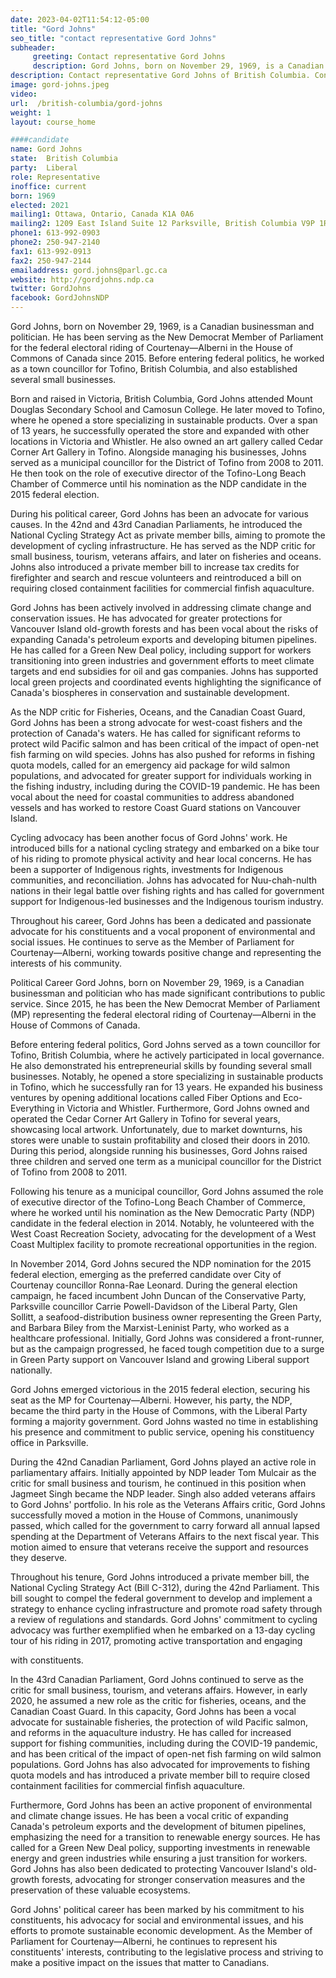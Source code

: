 ```yaml
---
date: 2023-04-02T11:54:12-05:00
title: "Gord Johns"
seo_title: "contact representative Gord Johns"
subheader:
     greeting: Contact representative Gord Johns
     description: Gord Johns, born on November 29, 1969, is a Canadian businessman and politician. He has been serving as the New Democrat Member of Parliament for the federal electoral riding of Courtenay—Alberni in the House of Commons of Canada since 2015. Before entering federal politics, he worked as a town councillor for Tofino, British Columbia, and also established several small businesses.
description: Contact representative Gord Johns of British Columbia. Contact information for Gord Johns includes email address, phone number, and mailing address.
image: gord-johns.jpeg
video:
url:  /british-columbia/gord-johns
weight: 1
layout: course_home

####candidate
name: Gord Johns
state:	British Columbia
party:	Liberal
role: Representative
inoffice: current
born: 1969
elected: 2021
mailing1: Ottawa, Ontario, Canada K1A 0A6
mailing2: 1209 East Island Suite 12 Parksville, British Columbia V9P 1R5
phone1: 613-992-0903
phone2: 250-947-2140
fax1: 613-992-0913
fax2: 250-947-2144
emailaddress: gord.johns@parl.gc.ca
website: http://gordjohns.ndp.ca
twitter: GordJohns
facebook: GordJohnsNDP
---
```


Gord Johns, born on November 29, 1969, is a Canadian businessman and politician. He has been serving as the New Democrat Member of Parliament for the federal electoral riding of Courtenay—Alberni in the House of Commons of Canada since 2015. Before entering federal politics, he worked as a town councillor for Tofino, British Columbia, and also established several small businesses.

Born and raised in Victoria, British Columbia, Gord Johns attended Mount Douglas Secondary School and Camosun College. He later moved to Tofino, where he opened a store specializing in sustainable products. Over a span of 13 years, he successfully operated the store and expanded with other locations in Victoria and Whistler. He also owned an art gallery called Cedar Corner Art Gallery in Tofino. Alongside managing his businesses, Johns served as a municipal councillor for the District of Tofino from 2008 to 2011. He then took on the role of executive director of the Tofino-Long Beach Chamber of Commerce until his nomination as the NDP candidate in the 2015 federal election.

During his political career, Gord Johns has been an advocate for various causes. In the 42nd and 43rd Canadian Parliaments, he introduced the National Cycling Strategy Act as private member bills, aiming to promote the development of cycling infrastructure. He has served as the NDP critic for small business, tourism, veterans affairs, and later on fisheries and oceans. Johns also introduced a private member bill to increase tax credits for firefighter and search and rescue volunteers and reintroduced a bill on requiring closed containment facilities for commercial finfish aquaculture.

Gord Johns has been actively involved in addressing climate change and conservation issues. He has advocated for greater protections for Vancouver Island old-growth forests and has been vocal about the risks of expanding Canada's petroleum exports and developing bitumen pipelines. He has called for a Green New Deal policy, including support for workers transitioning into green industries and government efforts to meet climate targets and end subsidies for oil and gas companies. Johns has supported local green projects and coordinated events highlighting the significance of Canada's biospheres in conservation and sustainable development.

As the NDP critic for Fisheries, Oceans, and the Canadian Coast Guard, Gord Johns has been a strong advocate for west-coast fishers and the protection of Canada's waters. He has called for significant reforms to protect wild Pacific salmon and has been critical of the impact of open-net fish farming on wild species. Johns has also pushed for reforms in fishing quota models, called for an emergency aid package for wild salmon populations, and advocated for greater support for individuals working in the fishing industry, including during the COVID-19 pandemic. He has been vocal about the need for coastal communities to address abandoned vessels and has worked to restore Coast Guard stations on Vancouver Island.

Cycling advocacy has been another focus of Gord Johns' work. He introduced bills for a national cycling strategy and embarked on a bike tour of his riding to promote physical activity and hear local concerns. He has been a supporter of Indigenous rights, investments for Indigenous communities, and reconciliation. Johns has advocated for Nuu-chah-nulth nations in their legal battle over fishing rights and has called for government support for Indigenous-led businesses and the Indigenous tourism industry.

Throughout his career, Gord Johns has been a dedicated and passionate advocate for his constituents and a vocal proponent of environmental and social issues. He continues to serve as the Member of Parliament for Courtenay—Alberni, working towards positive change and representing the interests of his community.

Political Career
Gord Johns, born on November 29, 1969, is a Canadian businessman and politician who has made significant contributions to public service. Since 2015, he has been the New Democrat Member of Parliament (MP) representing the federal electoral riding of Courtenay—Alberni in the House of Commons of Canada.

Before entering federal politics, Gord Johns served as a town councillor for Tofino, British Columbia, where he actively participated in local governance. He also demonstrated his entrepreneurial skills by founding several small businesses. Notably, he opened a store specializing in sustainable products in Tofino, which he successfully ran for 13 years. He expanded his business ventures by opening additional locations called Fiber Options and Eco-Everything in Victoria and Whistler. Furthermore, Gord Johns owned and operated the Cedar Corner Art Gallery in Tofino for several years, showcasing local artwork. Unfortunately, due to market downturns, his stores were unable to sustain profitability and closed their doors in 2010. During this period, alongside running his businesses, Gord Johns raised three children and served one term as a municipal councillor for the District of Tofino from 2008 to 2011.

Following his tenure as a municipal councillor, Gord Johns assumed the role of executive director of the Tofino-Long Beach Chamber of Commerce, where he worked until his nomination as the New Democratic Party (NDP) candidate in the federal election in 2014. Notably, he volunteered with the West Coast Recreation Society, advocating for the development of a West Coast Multiplex facility to promote recreational opportunities in the region.

In November 2014, Gord Johns secured the NDP nomination for the 2015 federal election, emerging as the preferred candidate over City of Courtenay councillor Ronna-Rae Leonard. During the general election campaign, he faced incumbent John Duncan of the Conservative Party, Parksville councillor Carrie Powell-Davidson of the Liberal Party, Glen Sollitt, a seafood-distribution business owner representing the Green Party, and Barbara Biley from the Marxist-Leninist Party, who worked as a healthcare professional. Initially, Gord Johns was considered a front-runner, but as the campaign progressed, he faced tough competition due to a surge in Green Party support on Vancouver Island and growing Liberal support nationally.

Gord Johns emerged victorious in the 2015 federal election, securing his seat as the MP for Courtenay—Alberni. However, his party, the NDP, became the third party in the House of Commons, with the Liberal Party forming a majority government. Gord Johns wasted no time in establishing his presence and commitment to public service, opening his constituency office in Parksville.

During the 42nd Canadian Parliament, Gord Johns played an active role in parliamentary affairs. Initially appointed by NDP leader Tom Mulcair as the critic for small business and tourism, he continued in this position when Jagmeet Singh became the NDP leader. Singh also added veterans affairs to Gord Johns' portfolio. In his role as the Veterans Affairs critic, Gord Johns successfully moved a motion in the House of Commons, unanimously passed, which called for the government to carry forward all annual lapsed spending at the Department of Veterans Affairs to the next fiscal year. This motion aimed to ensure that veterans receive the support and resources they deserve.

Throughout his tenure, Gord Johns introduced a private member bill, the National Cycling Strategy Act (Bill C-312), during the 42nd Parliament. This bill sought to compel the federal government to develop and implement a strategy to enhance cycling infrastructure and promote road safety through a review of regulations and standards. Gord Johns' commitment to cycling advocacy was further exemplified when he embarked on a 13-day cycling tour of his riding in 2017, promoting active transportation and engaging

 with constituents.

In the 43rd Canadian Parliament, Gord Johns continued to serve as the critic for small business, tourism, and veterans affairs. However, in early 2020, he assumed a new role as the critic for fisheries, oceans, and the Canadian Coast Guard. In this capacity, Gord Johns has been a vocal advocate for sustainable fisheries, the protection of wild Pacific salmon, and reforms in the aquaculture industry. He has called for increased support for fishing communities, including during the COVID-19 pandemic, and has been critical of the impact of open-net fish farming on wild salmon populations. Gord Johns has also advocated for improvements to fishing quota models and has introduced a private member bill to require closed containment facilities for commercial finfish aquaculture.

Furthermore, Gord Johns has been an active proponent of environmental and climate change issues. He has been a vocal critic of expanding Canada's petroleum exports and the development of bitumen pipelines, emphasizing the need for a transition to renewable energy sources. He has called for a Green New Deal policy, supporting investments in renewable energy and green industries while ensuring a just transition for workers. Gord Johns has also been dedicated to protecting Vancouver Island's old-growth forests, advocating for stronger conservation measures and the preservation of these valuable ecosystems.

Gord Johns' political career has been marked by his commitment to his constituents, his advocacy for social and environmental issues, and his efforts to promote sustainable economic development. As the Member of Parliament for Courtenay—Alberni, he continues to represent his constituents' interests, contributing to the legislative process and striving to make a positive impact on the issues that matter to Canadians.
